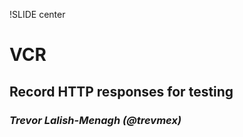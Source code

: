 !SLIDE center
# VCR #
## Record HTTP responses for testing ##
### _Trevor Lalish-Menagh (@trevmex)_ ###
